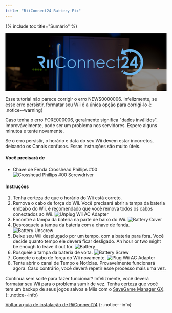 ```yaml
---
title: "RiiConnect24 Battery Fix"
---
```


{% include toc title="Sumário" %}

![RiiConnect24 Logo](/images/WiiRC24Logo.jpg)

Esse tutorial não parece corrigir o erro NEWS0000006. Infelizmente, se esse erro persistir, formatar seu Wii é a única opção para corrigi-lo
{: .notice--warning}

Caso tenha o erro FORE000006, geralmente significa "dados inválidos". Improvávelmente, pode ser um problema nos servidores. Espere alguns minutos e tente novamente.

Se o erro persistir, o horário e data do seu Wii devem estar incorretos, deixando os Canais confusos. Essas instruções são muito úteis.

#### Você precisará de

* Chave de Fenda Crosshead Phillips #00
![Crosshead Phillips #00 Screwdriver](/images/RiiConnect24/clock/screwdriver.jpg)

#### Instruções

1. Tenha certeza de que o horário do Wii está correto.
1. Remova o cabo de força do Wii. Você precisará abrir a tampa da bateria embaixo do Wii, é recomendado que você remova todos os cabos conectados ao Wii.
![Unplug Wii AC Adapter](/images/RiiConnect24/clock/unplug.jpg)
1. Encontre a tampa da bateria na parte de baixo do Wii.
![Battery Cover](/images/RiiConnect24/clock/batterycover.jpg)
1. Desrosqueie a tampa da bateria com a chave de fenda.
![Battery Unscrew](http://i.imgur.com/VRRAiSk.gif)
1. Deixe seu Wii desplugado por um tempo, com a bateria para fora. Você decide quanto tempo ele deverá ficar desligado. An hour or two might be enough to leave it out for.
![Battery](/images/RiiConnect24/clock/battery.jpg)
1. Rosqueie a tampa da bateria de volta.
![Battery Screw](http://i.imgur.com/8MEy5Jo.gif)
1. Conecte o cabo de força do Wii novamente.
![Plug Wii AC Adapter](/images/RiiConnect24/clock/plug.jpg)
1. Tente abrir o canal de Tempo e Notícias. Provavelmente funcionará agora. Caso contrário, você deverá repetir esse processo mais uma vez.

Continua sem sorte para fazer funcionar? Infelizmente, você deverá formatar seu Wii para o problema sumir de vez. Tenha certeza que você tem um backup de seus jogos salvos e Miis com o [SaveGame Manager GX](https://sourceforge.net/projects/savegame-manager-gx/files/HBC_SetUp_R127.zip/download).
{: .notice--info}

[Voltar à guia de instalação de RiiConnect24](riiconnect24)
{: .notice--info}
